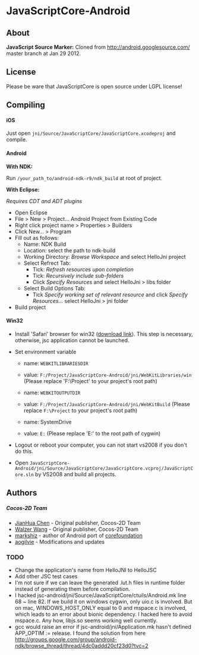 # JavaScriptCore-Android

## About

**JavaScript Source Marker:** Cloned from http://android.googlesource.com/ master branch at Jan 29 2012.

## License

Please be ware that JavaScriptCore is open source under LGPL license!

## Compiling

#### iOS
Just open `jni/Source/JavaScriptCore/JavaScriptCore.xcodeproj` and compile.

#### Android

**With NDK:**

Run `/your_path_to/android-ndk-r9/ndk_build` at root of project.

**With Eclipse:**

*Requires CDT and ADT plugins*

- Open Eclipse
- File > New > Project... Android Project from Existing Code
- Right click project name > Properties > Builders
- Click New... > Program
- Fill out as follows:
	- Name: NDK Build
	- Location: select the path to ndk-build
	- Working Directory: *Browse Workspace* and select HelloJni project
	- Select Refrect Tab:
		- Tick: *Refresh resources upon completion*
		- Tick: *Recursively include sub-folders*
		- Click *Specify Resources* and select HelloJni > libs folder
	- Select Build Options Tab:
		- Tick *Specify working set of relevant resource* and click *Specify Resources...* select HelloJni > jni folder
- Build project

#### Win32

- Install 'Safari' browser for win32 ([download link](http://www.apple.com/safari/download/)). This step is necessary, otherwise, jsc application cannot be launched.

- Set environment variable

	- name: `WEBKITLIBRARIESDIR`
	- value: `F:/Project/JavaScriptCore-Android/jni/WebKitLibraries/win` (Please replace 'F:\Project' to your project's root path)

	- name: `WEBKITOUTPUTDIR`
	- value: `F:/Project/JavaScriptCore-Android/jni/WebKitBuild` (Please replace `F:\Project` to your project's root path)

	- name: SystemDrive
	- value: `E:`   (Please replace 'E:' to the root path of cygwin)

- Logout or reboot your computer, you can not start vs2008 if you don't do this.

- Open `JavaScriptCore-Android/jni/Source/JavaScriptCore/JavaScriptCore.vcproj/JavaScriptCore.sln` by VS2008 and build all projects.



## Authors

##### Cocos-2D Team

- [JianHua Chen](https://github.com/dumganhar‎) - Original publisher, Cocos-2D Team
- [Walzer Wang](https://github.com/walzer/) - Original publisher, Cocos-2D Team
- [markshiz](https://github.com/markshiz/) - author of Android port of [corefoundation](https://github.com/markshiz/corefoundation-lite-android)
- [aogilvie](https://github.com/aogilvie/) - Modifications and updates

### TODO

- Change the application's name from HelloJNI to HelloJSC
- Add other JSC test cases
- I'm not sure if we can leave the generated .lut.h files in runtime folder instead of generating them before compilation.
- I hacked jsc-android/jni/Source/JavaScriptCore/ctuils/Android.mk line 68 ~ line 82. If we build it on windows cygwin, only uio.c is involved. But on mac, WINDOWS_HOST_ONLY equal to 0 and mspace.c is involved, which leads to an error about bionic dependency. I hacked here to avoid mspace.c. Any how, libjs.so seems working well currently.
- gcc would raise an error if jsc-android/jni/Application.mk hasn't defined APP_OPTIM := release. I found the solution from here http://groups.google.com/group/android-ndk/browse_thread/thread/4dc0addd20cf23d0?tvc=2
